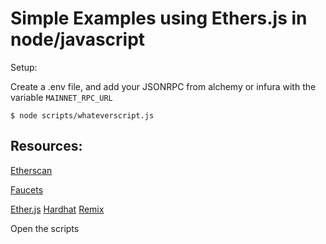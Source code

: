 # Simple Examples using Ethers.js in node/javascript

Setup: 

Create a .env file, and add your JSONRPC from alchemy or infura with the variable `MAINNET_RPC_URL`
```
$ node scripts/whateverscript.js
```

## Resources:
[Etherscan](https://etherscan.io/)

[Faucets](https://faucets.chain.link/)

[Ether.js](https://docs.ethers.io/v5/)
[Hardhat](https://hardhat.org/)
[Remix](remix.ethereum.org)

Open the scripts

